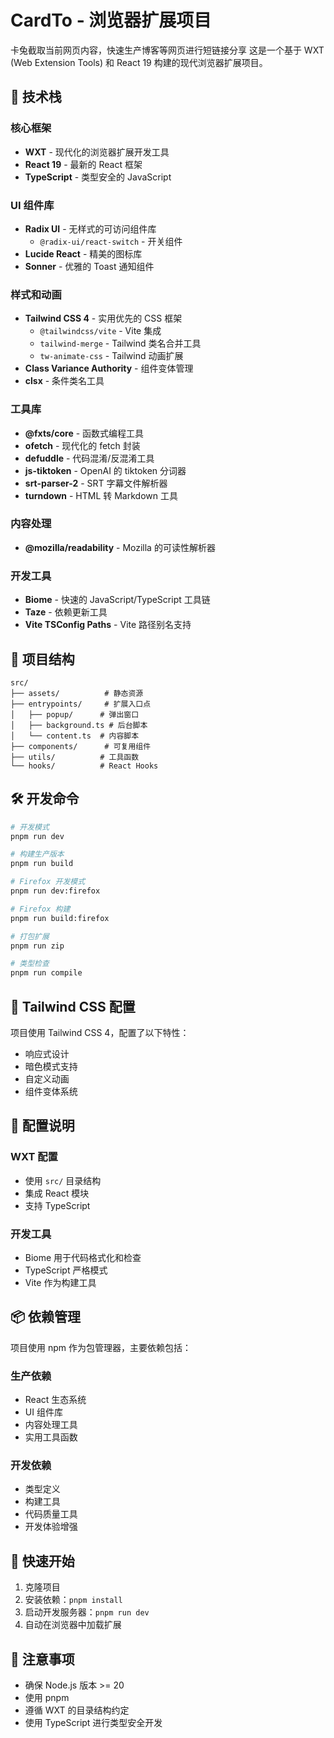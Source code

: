 # CardTo - 浏览器扩展项目
卡兔截取当前网页内容，快速生产博客等网页进行短链接分享
这是一个基于 WXT (Web Extension Tools) 和 React 19 构建的现代浏览器扩展项目。

## 🚀 技术栈

### 核心框架
- **WXT** - 现代化的浏览器扩展开发工具
- **React 19** - 最新的 React 框架
- **TypeScript** - 类型安全的 JavaScript

### UI 组件库
- **Radix UI** - 无样式的可访问组件库
  - `@radix-ui/react-switch` - 开关组件
- **Lucide React** - 精美的图标库
- **Sonner** - 优雅的 Toast 通知组件

### 样式和动画
- **Tailwind CSS 4** - 实用优先的 CSS 框架
  - `@tailwindcss/vite` - Vite 集成
  - `tailwind-merge` - Tailwind 类名合并工具
  - `tw-animate-css` - Tailwind 动画扩展
- **Class Variance Authority** - 组件变体管理
- **clsx** - 条件类名工具

### 工具库
- **@fxts/core** - 函数式编程工具
- **ofetch** - 现代化的 fetch 封装
- **defuddle** - 代码混淆/反混淆工具
- **js-tiktoken** - OpenAI 的 tiktoken 分词器
- **srt-parser-2** - SRT 字幕文件解析器
- **turndown** - HTML 转 Markdown 工具

### 内容处理
- **@mozilla/readability** - Mozilla 的可读性解析器

### 开发工具
- **Biome** - 快速的 JavaScript/TypeScript 工具链
- **Taze** - 依赖更新工具
- **Vite TSConfig Paths** - Vite 路径别名支持

## 📁 项目结构

```
src/
├── assets/          # 静态资源
├── entrypoints/     # 扩展入口点
│   ├── popup/      # 弹出窗口
│   ├── background.ts # 后台脚本
│   └── content.ts  # 内容脚本
├── components/      # 可复用组件
├── utils/          # 工具函数
└── hooks/          # React Hooks
```

## 🛠️ 开发命令

```bash
# 开发模式
pnpm run dev

# 构建生产版本
pnpm run build

# Firefox 开发模式
pnpm run dev:firefox

# Firefox 构建
pnpm run build:firefox

# 打包扩展
pnpm run zip

# 类型检查
pnpm run compile
```

## 🎨 Tailwind CSS 配置

项目使用 Tailwind CSS 4，配置了以下特性：
- 响应式设计
- 暗色模式支持
- 自定义动画
- 组件变体系统

## 🔧 配置说明

### WXT 配置
- 使用 `src/` 目录结构
- 集成 React 模块
- 支持 TypeScript

### 开发工具
- Biome 用于代码格式化和检查
- TypeScript 严格模式
- Vite 作为构建工具

## 📦 依赖管理

项目使用 npm 作为包管理器，主要依赖包括：

### 生产依赖
- React 生态系统
- UI 组件库
- 内容处理工具
- 实用工具函数

### 开发依赖
- 类型定义
- 构建工具
- 代码质量工具
- 开发体验增强

## 🚀 快速开始

1. 克隆项目
2. 安装依赖：`pnpm install`
3. 启动开发服务器：`pnpm run dev`
4. 自动在浏览器中加载扩展

## 📝 注意事项

- 确保 Node.js 版本 >= 20
- 使用 pnpm 
- 遵循 WXT 的目录结构约定
- 使用 TypeScript 进行类型安全开发
